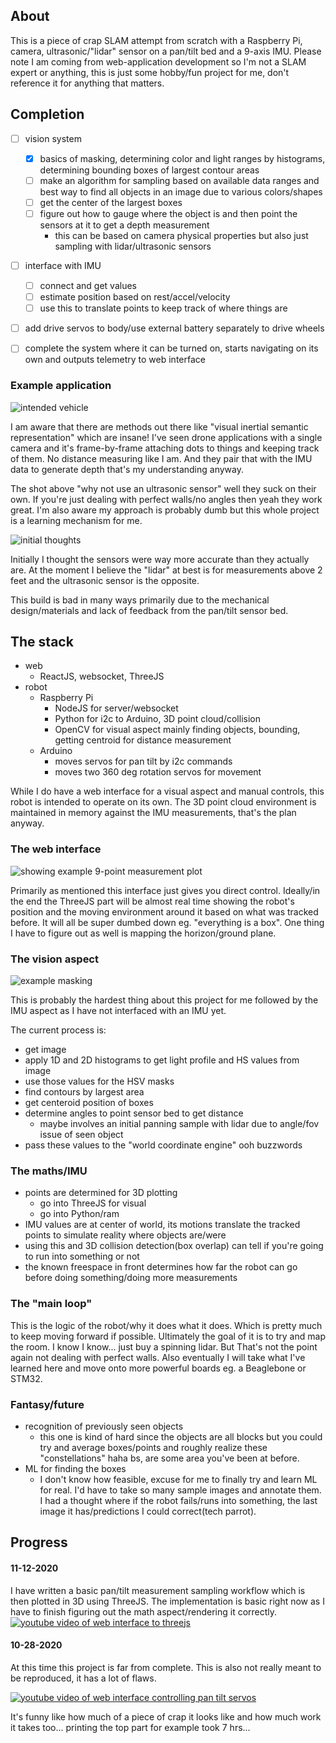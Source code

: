 ## About
This is a piece of crap SLAM attempt from scratch with a Raspberry Pi, camera, ultrasonic/"lidar" sensor on a pan/tilt bed and a 9-axis IMU. Please note I am coming from web-application development so I'm not a SLAM expert or anything, this is just some hobby/fun project for me, don't reference it for anything that matters.

## Completion
- [ ] vision system
  - [x] basics of masking, determining color and light ranges by histograms, determining bounding boxes of largest contour areas
  - [ ] make an algorithm for sampling based on available data ranges and best way to find all objects in an image due to various colors/shapes
  - [ ] get the center of the largest boxes
  - [ ] figure out how to gauge where the object is and then point the sensors at it to get a depth measurement
    - this can be based on camera physical properties but also just sampling with lidar/ultrasonic sensors
- [ ] interface with IMU
  - [ ] connect and get values
  - [ ] estimate position based on rest/accel/velocity
  - [ ] use this to translate points to keep track of where things are
- [ ] add drive servos to body/use external battery separately to drive wheels
- [ ] complete the system where it can be turned on, starts navigating on its own and outputs telemetry to web interface


### Example application
![intended vehicle](./repo-images/external-view.png)

I am aware that there are methods out there like "visual inertial semantic representation" which are insane! I've seen drone applications with a single camera and it's frame-by-frame attaching dots to things and keeping track of them. No distance measuring like I am. And they pair that with the IMU data to generate depth that's my understanding anyway.

The shot above "why not use an ultrasonic sensor" well they suck on their own. If you're just dealing with perfect walls/no angles then yeah they work great. I'm also aware my approach is probably dumb but this whole project is a learning mechanism for me.

![initial thoughts](./repo-images/calibration-stand.PNG)

Initially I thought the sensors were way more accurate than they actually are. At the moment I believe the "lidar" at best is for measurements above 2 feet and the ultrasonic sensor is the opposite.

This build is bad in many ways primarily due to the mechanical design/materials and lack of feedback from the pan/tilt sensor bed.

## The stack
- web
  - ReactJS, websocket, ThreeJS
- robot
  - Raspberry Pi
    - NodeJS for server/websocket
    - Python for i2c to Arduino, 3D point cloud/collision
    - OpenCV for visual aspect mainly finding objects, bounding, getting centroid for distance measurement
  - Arduino
    - moves servos for pan tilt by i2c commands
    - moves two 360 deg rotation servos for movement

While I do have a web interface for a visual aspect and manual controls, this robot is intended to operate on its own. The 3D point cloud environment is maintained in memory against the IMU measurements, that's the plan anyway.

### The web interface
![showing example 9-point measurement plot](./repo-images/improved-plotter-sensor-values-awful.PNG)

Primarily as mentioned this interface just gives you direct control. Ideally/in the end the ThreeJS part will be almost real time showing the robot's position and the moving environment around it based on what was tracked before. It will all be super dumbed down eg. "everything is a box". One thing I have to figure out as well is mapping the horizon/ground plane.

### The vision aspect

![example masking](./repo-images/found-boxes.PNG)

This is probably the hardest thing about this project for me followed by the IMU aspect as I have not interfaced with an IMU yet.

The current process is:
* get image
* apply 1D and 2D histograms to get light profile and HS values from image
* use those values for the HSV masks
* find contours by largest area
* get centeroid position of boxes
* determine angles to point sensor bed to get distance
  * maybe involves an initial panning sample with lidar due to angle/fov issue of seen object
* pass these values to the "world coordinate engine" ooh buzzwords

### The maths/IMU
* points are determined for 3D plotting
  * go into ThreeJS for visual
  * go into Python/ram
* IMU values are at center of world, its motions translate the tracked points to simulate reality where objects are/were
* using this and 3D collision detection(box overlap) can tell if you're going to run into something or not
* the known freespace in front determines how far the robot can go before doing something/doing more measurements

### The "main loop"
This is the logic of the robot/why it does what it does. Which is pretty much to keep moving forward if possible. Ultimately the goal of it is to try and map the room. I know I know... just buy a spinning lidar. But That's not the point again not dealing with perfect walls. Also eventually I will take what I've learned here and move onto more powerful boards eg. a Beaglebone or STM32.

### Fantasy/future
* recognition of previously seen objects
  * this one is kind of hard since the objects are all blocks but you could try and average boxes/points and roughly realize these "constellations" haha bs, are some area you've been at before.
* ML for finding the boxes
  * I don't know how feasible, excuse for me to finally try and learn ML for real. I'd have to take so many sample images and annotate them. I had a thought where if the robot fails/runs into something, the last image it has/predictions I could correct(tech parrot).

## Progress

####  11-12-2020
I have written a basic pan/tilt measurement sampling workflow which is then plotted in 3D using ThreeJS. The implementation is basic right now as I have to finish figuring out the math aspect/rendering it correctly.
[![youtube video of web interface to threejs](repo-images/yt2.PNG)](https://www.youtube.com/watch?v=VOdi__m6o3g)

#### 10-28-2020
At this time this project is far from complete. This is also not really meant to be reproduced, it has a lot of flaws.

[![youtube video of web interface controlling pan tilt servos](repo-images/yt-thumb.PNG)](https://www.youtube.com/watch?v=_qi6G4832OI)

It's funny like how much of a piece of crap it looks like and how much work it takes too... printing the top part for example took 7 hrs...
